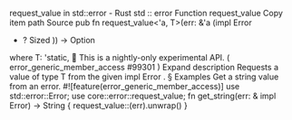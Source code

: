 request_value in std::error - Rust
std
::
error
Function
request_value
Copy item path
Source
pub fn request_value<'a, T>(err: &'a (impl
Error
+ ?
Sized
)) ->
Option
<T>
where
    T: 'static,
🔬
This is a nightly-only experimental API. (
error_generic_member_access
#99301
)
Expand description
Requests a value of type
T
from the given
impl Error
.
§
Examples
Get a string value from an error.
#![feature(error_generic_member_access)]
use
std::error::Error;
use
core::error::request_value;
fn
get_string(err:
&
impl
Error) -> String {
    request_value::<String>(err).unwrap()
}